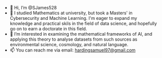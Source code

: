 - 👋 Hi, I’m @SJames528
- 👀 I studied Mathematics at university, but took a Masters' in Cybersecurity and Machine Learning. I'm eager to expand my knowledge and practical skils in the field of data science, and hopefully go on to earn a doctorate in this field.
- 🌱 I’m interested in examining the mathematical frameworks of AI, and applying this theory to analyse datasets from such sources as environmental science, cosmology, and natural language.
- 📫 You can reach me via email: hardingsamuel97@gmail.com

<!---
SJames528/SJames528 is a ✨ special ✨ repository because its `README.md` (this file) appears on your GitHub profile.
You can click the Preview link to take a look at your changes.
--->

